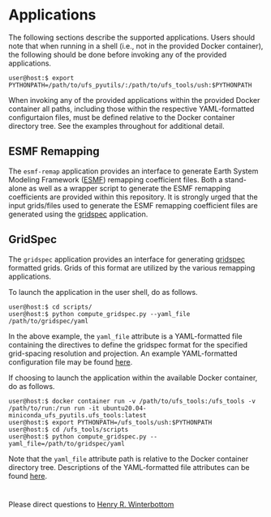 # Applications

The following sections describe the supported applications. Users
should note that when running in a shell (i.e., not in the provided
Docker container), the following should be done before invoking any of
the provided applications.

~~~
user@host:$ export PYTHONPATH=/path/to/ufs_pyutils/:/path/to/ufs_tools/ush:$PYTHONPATH
~~~

When invoking any of the provided applications within the provided
Docker container all paths, including those within the respective
YAML-formatted configurtaion files, must be defined relative to the
Docker container directory tree. See the examples throughout for
additional detail.

## ESMF Remapping

The `esmf-remap` application provides an interface to generate Earth
System Modeling Framework ([ESMF](https://earthsystemmodeling.org/))
remapping coefficient files. Both a stand-alone as well as a wrapper
script to generate the ESMF remapping coefficients are provided within
this repository. It is strongly urged that the input grids/files used
to generate the ESMF remapping coefficient files are generated using
the [gridspec](#markd-wn-hearder-gridspec) application.

## GridSpec

The `gridspec` application provides an interface for generating
[gridspec](https://arxiv.org/pdf/1911.08638.pdf) formatted
grids. Grids of this format are utilized by the various remapping
applications.

To launch the application in the user shell, do as follows.

~~~
user@host:$ cd scripts/
user@host:$ python compute_gridspec.py --yaml_file /path/to/gridspec/yaml
~~~

In the above example, the `yaml_file` attribute is a YAML-formatted
file containing the directives to define the gridspec format for the
specified grid-spacing resolution and projection. An example
YAML-formatted configuration file may be found
[here](./parm/gridspec/gridspec.yaml).

If choosing to launch the application within the available Docker
container, do as follows.

~~~
user@host:$ docker container run -v /path/to/ufs_tools:/ufs_tools -v /path/to/run:/run run -it ubuntu20.04-miniconda_ufs_pyutils.ufs_tools:latest
user@host:$ export PYTHONPATH=/ufs_tools/ush:$PYTHONPATH
user@host:$ cd /ufs_tools/scripts
user@host:$ python compute_gridspec.py --yaml_file=/path/to/gridspec/yaml
~~~

Note that the `yaml_file` attribute path is relative to the Docker
container directory tree. Descriptions of the YAML-formatted file
attributes can be found [here](parm/gridspec/README.md).

#

Please direct questions to [Henry
R. Winterbottom](mailto:henry.winterbottom@noaa.gov?subject=[ufs_tools])